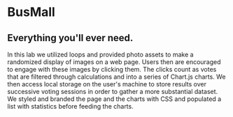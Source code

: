 # BusMall

## Everything you'll ever need.

In this lab we utilized loops and provided photo assets to make a randomized display of images on a web page. Users then are encouraged to engage with these images by clicking them. The clicks count as votes that are filtered through calculations and into a series of Chart.js charts. We then access local storage on the user's machine to store results over successive voting sessions in order to gather a more substantial dataset. We styled and branded the page and the charts with CSS and populated a list with statistics before feeding the charts.
